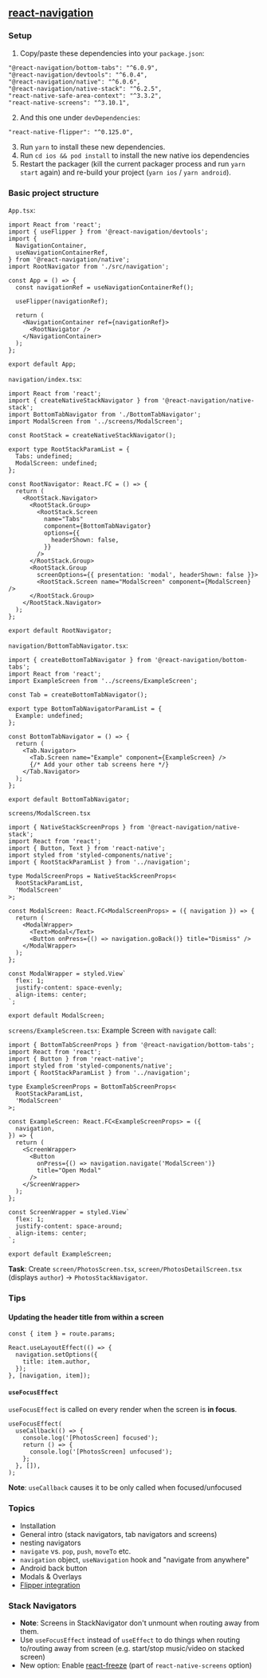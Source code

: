 
## [react-navigation](https://reactnavigation.org/)
 
### Setup

1. Copy/paste these dependencies into your `package.json`:
 
  ```
  "@react-navigation/bottom-tabs": "^6.0.9",
  "@react-navigation/devtools": "^6.0.4",
  "@react-navigation/native": "^6.0.6",
  "@react-navigation/native-stack": "^6.2.5",
  "react-native-safe-area-context": "^3.3.2",
  "react-native-screens": "^3.10.1",
  ```
  
2. And this one under `devDependencies`:
  
  ```
  "react-native-flipper": "^0.125.0",
  ```

3. Run `yarn` to install these new dependencies.
4. Run `cd ios && pod install` to install the new native ios dependencies
5. Restart the packager (kill the current packager process and run `yarn start` again) and re-build your project (`yarn ios` / `yarn android`).
 
### Basic project structure

`App.tsx`:

```tsx
import React from 'react';
import { useFlipper } from '@react-navigation/devtools';
import {
  NavigationContainer,
  useNavigationContainerRef,
} from '@react-navigation/native';
import RootNavigator from './src/navigation';

const App = () => {
  const navigationRef = useNavigationContainerRef();

  useFlipper(navigationRef);

  return (
    <NavigationContainer ref={navigationRef}>
      <RootNavigator />
    </NavigationContainer>
  );
};

export default App;
```

`navigation/index.tsx`:
	
```tsx
import React from 'react';
import { createNativeStackNavigator } from '@react-navigation/native-stack';
import BottomTabNavigator from './BottomTabNavigator';
import ModalScreen from '../screens/ModalScreen';

const RootStack = createNativeStackNavigator();

export type RootStackParamList = {
  Tabs: undefined;
  ModalScreen: undefined;
};

const RootNavigator: React.FC = () => {
  return (
    <RootStack.Navigator>
      <RootStack.Group>
        <RootStack.Screen
          name="Tabs"
          component={BottomTabNavigator}
          options={{
            headerShown: false,
          }}
        />
      </RootStack.Group>
      <RootStack.Group
        screenOptions={{ presentation: 'modal', headerShown: false }}>
        <RootStack.Screen name="ModalScreen" component={ModalScreen} />
      </RootStack.Group>
    </RootStack.Navigator>
  );
};

export default RootNavigator;
```

`navigation/BottomTabNavigator.tsx`:

```tsx
import { createBottomTabNavigator } from '@react-navigation/bottom-tabs';
import React from 'react';
import ExampleScreen from '../screens/ExampleScreen';

const Tab = createBottomTabNavigator();

export type BottomTabNavigatorParamList = {
  Example: undefined;
};

const BottomTabNavigator = () => {
  return (
    <Tab.Navigator>
      <Tab.Screen name="Example" component={ExampleScreen} />
      {/* Add your other tab screens here */}
    </Tab.Navigator>
  );
};

export default BottomTabNavigator;
```

`screens/ModalScreen.tsx`

```tsx
import { NativeStackScreenProps } from '@react-navigation/native-stack';
import React from 'react';
import { Button, Text } from 'react-native';
import styled from 'styled-components/native';
import { RootStackParamList } from '../navigation';

type ModalScreenProps = NativeStackScreenProps<
  RootStackParamList,
  'ModalScreen'
>;

const ModalScreen: React.FC<ModalScreenProps> = ({ navigation }) => {
  return (
    <ModalWrapper>
      <Text>Modal</Text>
      <Button onPress={() => navigation.goBack()} title="Dismiss" />
    </ModalWrapper>
  );
};

const ModalWrapper = styled.View`
  flex: 1;
  justify-content: space-evenly;
  align-items: center;
`;

export default ModalScreen;
```

`screens/ExampleScreen.tsx`: Example Screen with `navigate` call:

```tsx
import { BottomTabScreenProps } from '@react-navigation/bottom-tabs';
import React from 'react';
import { Button } from 'react-native';
import styled from 'styled-components/native';
import { RootStackParamList } from '../navigation';

type ExampleScreenProps = BottomTabScreenProps<
  RootStackParamList,
  'ModalScreen'
>;

const ExampleScreen: React.FC<ExampleScreenProps> = ({
  navigation,
}) => {
  return (
    <ScreenWrapper>
      <Button
        onPress={() => navigation.navigate('ModalScreen')}
        title="Open Modal"
      />
    </ScreenWrapper>
  );
};

const ScreenWrapper = styled.View`
  flex: 1;
  justify-content: space-around;
  align-items: center;
`;

export default ExampleScreen;
```

**Task**: Create `screen/PhotosScreen.tsx`, `screen/PhotosDetailScreen.tsx` (displays `author`) -> `PhotosStackNavigator`.


### Tips

#### Updating the header title from within a screen

```tsx
const { item } = route.params;

React.useLayoutEffect(() => {
  navigation.setOptions({
    title: item.author,
  });
}, [navigation, item]);
```

#### `useFocusEffect`

`useFocusEffect` is called on every render when the screen is **in focus**.

```tsx
useFocusEffect(
  useCallback(() => {
    console.log('[PhotosScreen] focused');
    return () => {
      console.log('[PhotosScreen] unfocused');
    };
  }, []),
);
```

**Note**: `useCallback` causes it to be only called when focused/unfocused
  
### Topics

- Installation
- General intro (stack navigators, tab navigators and screens)
- nesting navigators
- `navigate` vs. `pop`, `push`, `moveTo` etc.
- `navigation` object, `useNavigation` hook and "navigate from anywhere"
- Android back button
- Modals & Overlays
- [Flipper integration](https://reactnavigation.org/docs/devtools/#useflipper)

### Stack Navigators
  
- **Note**: Screens in StackNavigator don't unmount when routing away from them.
- Use `useFocusEffect` instead of `useEffect` to do things when routing to/routing away from screen (e.g. start/stop music/video on stacked screen)
- New option: Enable [react-freeze](https://github.com/software-mansion/react-freeze) (part of `react-native-screens` option)
